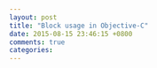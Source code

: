 ```yaml
---
layout: post
title: "Block usage in Objective-C"
date: 2015-08-15 23:46:15 +0800
comments: true
categories: 
---
```

